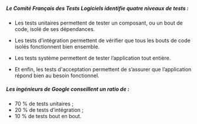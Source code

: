 ##### Le Comité Français des Tests Logiciels identifie quatre niveaux de tests :

- Les tests unitaires permettent de tester un composant, ou un bout de code, isolé de ses dépendances.

- Les tests d'intégration permettent de vérifier que tous les bouts de code isolés fonctionnent bien ensemble.

- Les tests système permettent de tester l’application tout entière.

- Et enfin, les tests d'acceptation permettent de s’assurer que l’application répond bien au besoin fonctionnel.


##### Les ingénieurs de Google conseillent un ratio de :

- 70 % de tests unitaires ;
- 20 % de tests d’intégration ;
- 10 % de tests bout en bout.
